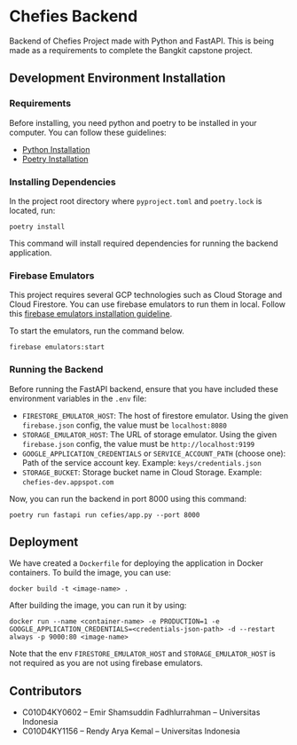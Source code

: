 # Chefies Backend
Backend of Chefies Project made with Python and FastAPI. This is being made as a requirements to complete the Bangkit capstone project.

## Development Environment Installation

### Requirements
Before installing, you need python and poetry to be installed in your computer. You can follow these guidelines:
- [Python Installation](https://www.python.org/downloads/)
- [Poetry Installation](https://python-poetry.org/docs/)

### Installing Dependencies
In the project root directory where `pyproject.toml` and `poetry.lock` is located, run:
```
poetry install
```

This command will install required dependencies for running the backend application.

### Firebase Emulators
This project requires several GCP technologies such as Cloud Storage and Cloud Firestore.
You can use firebase emulators to run them in local. Follow this 
[firebase emulators installation guideline](https://firebase.google.com/docs/emulator-suite/install_and_configure).

To start the emulators, run the command below.
```
firebase emulators:start
```

### Running the Backend
Before running the FastAPI backend, ensure that you have included these environment variables in the `.env` file:
- `FIRESTORE_EMULATOR_HOST`: The host of firestore emulator. Using the given `firebase.json` config, the value must be `localhost:8080`
- `STORAGE_EMULATOR_HOST`: The URL of storage emulator. Using the given `firebase.json` config, the value must be `http://localhost:9199`
- `GOOGLE_APPLICATION_CREDENTIALS` or `SERVICE_ACCOUNT_PATH` (choose one): Path of the service account key. Example: `keys/credentials.json`
- `STORAGE_BUCKET`: Storage bucket name in Cloud Storage. Example: `chefies-dev.appspot.com`

Now, you can run the backend in port 8000 using this command:
```
poetry run fastapi run cefies/app.py --port 8000
```

## Deployment
We have created a `Dockerfile` for deploying the application in Docker containers. To build the image, you can use:
```
docker build -t <image-name> .
```

After building the image, you can run it by using:
```
docker run --name <container-name> -e PRODUCTION=1 -e GOOGLE_APPLICATION_CREDENTIALS=<credentials-json-path> -d --restart always -p 9000:80 <image-name>
```

Note that the env `FIRESTORE_EMULATOR_HOST` and `STORAGE_EMULATOR_HOST` is not required as you are not using firebase emulators.

## Contributors
- C010D4KY0602 – Emir Shamsuddin Fadhlurrahman – Universitas Indonesia
- C010D4KY1156 – Rendy Arya Kemal – Universitas Indonesia